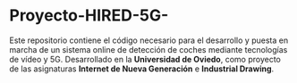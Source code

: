 # Proyecto-HIRED-5G-
Este repositorio contiene el código necesario para el desarrollo y puesta en marcha de un sistema online de detección de coches mediante tecnologías de vídeo y 5G. Desarrollado en la **Universidad de Oviedo**, como proyecto de las asignaturas **Internet de Nueva Generación** e **Industrial Drawing**.

